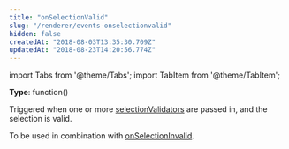 ```yaml
---
title: "onSelectionValid"
slug: "/renderer/events-onselectionvalid"
hidden: false
createdAt: "2018-08-03T13:35:30.709Z"
updatedAt: "2018-08-23T14:20:56.774Z"
---
```


import Tabs from '@theme/Tabs';
import TabItem from '@theme/TabItem';

**Type**: function()  

Triggered when one or more [selectionValidators](renderer-config-selectionvalidators) are passed in, and the selection is valid.

To be used in combination with [onSelectionInvalid](renderer-events-onselectioninvalid).
